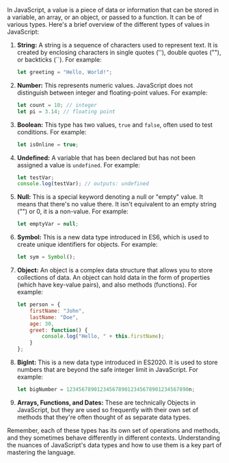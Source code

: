 In JavaScript, a value is a piece of data or information that can be stored in a variable, an array, or an object, or passed to a function. It can be of various types. Here's a brief overview of the different types of values in JavaScript:

1. **String:** A string is a sequence of characters used to represent text. It is created by enclosing characters in single quotes (''), double quotes (""), or backticks (``). For example:

   ```javascript
   let greeting = "Hello, World!";
   ```

2. **Number:** This represents numeric values. JavaScript does not distinguish between integer and floating-point values. For example:

   ```javascript
   let count = 10; // integer
   let pi = 3.14; // floating point
   ```

3. **Boolean:** This type has two values, `true` and `false`, often used to test conditions. For example:

   ```javascript
   let isOnline = true;
   ```

4. **Undefined:** A variable that has been declared but has not been assigned a value is `undefined`. For example:

   ```javascript
   let testVar;
   console.log(testVar); // outputs: undefined
   ```

5. **Null:** This is a special keyword denoting a null or "empty" value. It means that there's no value there. It isn't equivalent to an empty string ("") or 0, it is a non-value. For example:

   ```javascript
   let emptyVar = null;
   ```

6. **Symbol:** This is a new data type introduced in ES6, which is used to create unique identifiers for objects. For example:

   ```javascript
   let sym = Symbol();
   ```

7. **Object:** An object is a complex data structure that allows you to store collections of data. An object can hold data in the form of properties (which have key-value pairs), and also methods (functions). For example:

   ```javascript
   let person = {
       firstName: "John",
       lastName: "Doe",
       age: 30,
       greet: function() {
           console.log("Hello, " + this.firstName);
       }
   };
   ```

8. **BigInt:** This is a new data type introduced in ES2020. It is used to store numbers that are beyond the safe integer limit in JavaScript. For example:

   ```javascript
   let bigNumber = 1234567890123456789012345678901234567890n;
   ```

9. **Arrays, Functions, and Dates:** These are technically Objects in JavaScript, but they are used so frequently with their own set of methods that they're often thought of as separate data types.

Remember, each of these types has its own set of operations and methods, and they sometimes behave differently in different contexts. Understanding the nuances of JavaScript's data types and how to use them is a key part of mastering the language.